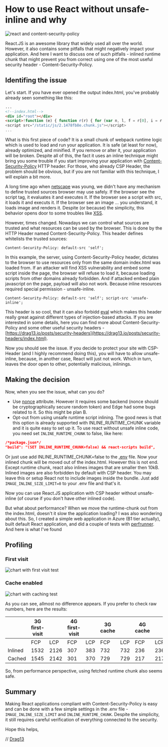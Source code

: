 # How to use React without unsafe-inline and why

![react and content-security-policy](~/img/kdpv/react-security.png)

React.JS is an awesome library that widely used all over the world. However, it also contains some pitfalls that might negatively impact your application. And here I want to discuss one of such pitfalls - inlined runtime chunk that might prevent you from correct using one of the most useful security header - Content-Security-Policy.

## Identifing the issue

Let's start. If you have ever opened the output index.html, you've probably already seen something like this:

```html
...
<!--index.html-->
<div id="root"></div>
<script>!function (e) { function r(r) { for (var n, l, f = r[0], i = r[1], a = r[2], c = 0, s = []; c < f.length; c++)l = f[c], Object.prototype.hasOwnProperty.call(o, l) && o[l] && s.push(o[l][0]), o[l] = 0;}</script>
<script src="/static/js/2.1478fb8e.chunk.js"></script>
...
```

What is this first piece of code? It is a small chunk of webpack runtime logic which is used to load and run your application. It is safe (at least for now), already optimized, and minified. If you remove or alter it, your application will be broken. Despite all of this, the fact it uses an inline technique might bring you some trouble if you start improving your application with [Content-Security-Policy](https://developer.mozilla.org/en-US/docs/Web/HTTP/CSP) HTTP header. For those, who already CSP Header, the problem should be obvious, but if you are not familiar with this technique, I will explain a bit more.

A long time ago when [netscape](https://en.wikipedia.org/wiki/Netscape_Navigator) was young, we didn't have any mechanism to define trusted sources browser may use safely. If the browser see the script tag, it evaluates it and executes it. If the browser see a script with src, it loads it and executs it. If the browser see an image ... you understand, it loads image and renders it. Despite (or because) the simplicity, this behavior opens door to some troubles like [XSS](https://developer.mozilla.org/en-US/docs/Glossary/Cross-site_scripting).

However, times changed. Nowadays we can control what sources are trusted and what resources can be used by the browser. This is done by the HTTP Header named Content-Security-Policy. This header defines whitelists the trusted sources:

```
Content-Security-Policy: default-src 'self';
```

In this example, the server, using Content-Security-Policy header, dictates to the browser to use resources only from the same domain index.html was loaded from. If an attacker will find XSS vulnerability and embed some script inside the page, the browser will refuse to load it, because loading scripts from other domains already forbidden. And if attacked embed plain javascript on the page, payload will also not work. Because inline resources required special permission - unsafe-inline.

```
Content-Security-Policy: default-src 'self'; script-src 'unsafe-inline';
```

This header is so cool, that it can also forbidd [eval](https://developer.mozilla.org/en-US/docs/Web/JavaScript/Reference/Global_Objects/eval) which makes this header really great against different types of injection-based attacks. If you are interested in some details, here you can find more about Content-Security-Policy and some other useful security headers - [https://drag13.io/posts/security-headers](https://drag13.io/posts/security-headers/index.html).

Now you should see the issue. If you decide to protect your site with CSP-Header (and I highly recommend doing this), you will have to allow unsafe-inline, because, in another case, React will just not work. Which in turn, leaves the door open to other, potentially malicious, inlinings.

## Making the decision

Now, when you see the issue, what can you do?

* Use [nonce](https://developer.mozilla.org/en-US/docs/Web/HTTP/Headers/Content-Security-Policy/script-src) attribute. However it requires some backend (nonce should be cryptographically secure random token) and Edge had some bugs related to it. So this might be plan B.
* Opt-out from using unsafe runtime script inlining. The good news is that this option is already supported with INLINE_RUNTIME_CHUNK variable and it is quite easy to set up it. To use react without unsafe inline code, you need set ```INLINE_RUNTIME_CHUNK``` to false, like here:

```json
/*package.json*/
"build": "(SET INLINE_RUNTIME_CHUNK=false) && react-scripts build",
```

Or just use add INLINE_RUNTIME_CHUNK=false to the [.env](https://create-react-app.dev/docs/adding-custom-environment-variables/) file. Now your inlined chunk will be moved out of the index.html. However this is not end. Except runtime chunk, react also inlines images that are smaller then 10kB. Inlined images are also forbidden by default with CSP header. You may leave this or setup React not to include images inside the bundle.  Just add
```IMAGE_INLINE_SIZE_LIMIT=0``` to your .env file and that's it.

Now you can use React.JS application with CSP header without unsafe-inline (of course if you don't have other inlined code).

But what about performance? When we move the runtime-chunk out from the index.html, doesn't it slow the application loading? I was also wondering about this. So, I created a simple web application in Azure (B1 tier actually), built default React application, and did a couple of tests with [perfrunner](https://www.npmjs.com/package/perfrunner). And here is what I've found

## Profiling

### First visit

![chart with first visit test](./first-visit.png)

### Cache enabled

![chart with caching test](./cache-enabled.png)

As you can see, allmost no difference appears. If you prefer to check raw numbers, here are the results:

| | 3G first-visit | | 4G  first-visit| | 3G cache| | 4G cache| |
|--| --| -- | -- | --| -- | -- | ---| --|
| | FCP | LCP | FCP | LCP | FCP | LCP | FCP | LCP |
|Inlined| 1532  | 2126 | 307 | 383 | 732 | 732 | 236 | 236 |
|Cached| 1545 | 2142 | 301 | 370 | 729 | 729 | 217 | 217 |

So, from performance perspective, using fetched runtime chunk also seems safe.

## Summary

Making React applications compliant with Content-Security-Policy is easy and can be done with a few simple settings in the .env file - ```IMAGE_INLINE_SIZE_LIMIT``` and ```INLINE_RUNTIME_CHUNK```. Despite the simplicity, it still requires careful verification of everything connected to the security.

Hope this helps,

// [Drag13](https://drag13.io/)
